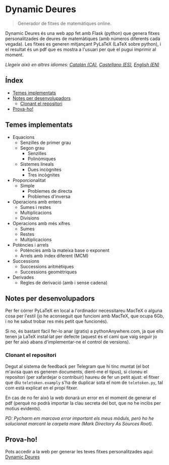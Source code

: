 # Dynamic Deures

> Generador de fitxes de matemàtiques online.

Dynamic Deures és una web app fet amb Flask (python) que genera fitxes personalitzades de deures de matemàtiques (amb números diferents cada vegada).
Les fitxes es generen mitjançant PyLaTeX (LaTeX sobre python), i el resultat és un pdf que es mostra a l'usuari per què el pugui imprimir al moment.

_Llegeix això en altres idiomes: [Catalán (CA)](README.md), [Castellano (ES)](README.es.md), [English (EN)](README.en.md)_
## Índex
- [Temes implementats](#temes-implementats)
- [Notes per desenvolupadors](#notes-per-desenvolupadors)
  - [Clonant el repositori](#clonant-el-repositori)
- [Prova-ho!](#prova-ho)

## Temes implementats
- Equacions
  - Senzilles de primer grau
  - Segon grau
    - Senzilles
    - Polinòmiques
  - Sistemes lineals
    - Dues incògnites
    - Tres incògnites
- Proporcionalitat
  - Simple
    - Problemes de directa
    - Problemes d'inversa
- Operacions amb enters
  - Sumes i restes
  - Multiplicacions
  - Divisions
- Operacions amb més xifres
  - Sumes
  - Restes
  - Multiplicacions
- Potències i arrels
  - Potències amb la mateixa base o exponent
  - Arrels amb índex diferent (MCM)
- Successions
  - Successions aritmètiques
  - Successions geomètriques
- Derivades
  - Regles de derivació (amb i sense cadena)

## Notes per desenvolupadors
Per fer córrer PyLaTeX en local a l'ordinador necessitareu MacTeX o alguna cosa per l'estil (jo he aconseguit que funcioni amb MacTeX, que ocupa 6Gb, i no he sabut trobar res més petit que funcionés).

Si no, és bastant fàcil fer-lo anar (gratis) a pythonAnywhere.com, ja que ells tenen ja LaTeX instal·lat per defecte (aquest és el camí que vaig seguir jo per fer això abans d'implementar-ne el control de versions).

### Clonant el repositori
Degut al sistema de feedback per Telegram que hi tinc muntat (el bot m'avisa quan es generen documents, dient-me el tipus), si cloneu el repositori (per xafardejar o contribuir) haureu de fer un petit ajust: el fitxer que diu `teletoken.examply` s'ha de duplicar sota el nom de `teletoken.py`, tal com està explicat en el propi fitxer.

En cas de no fer això la web donarà un error en el moment de generar el pdf (perquè no podrà importar la clau secreta del bot, que no he inclòs per motius evidents).

_PD: Pycharm em marcava error important els meus mòduls, però ho he solucionat marcant la carpeta mare (Mark Directory As Sources Root)._

## Prova-ho!
Pots accedir a la web per generar les teves fitxes personalitzades aquí: [Dynamic Deures](http://bit.ly/DynamicDeures)

